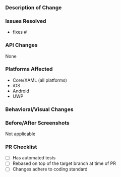 ### Description of Change ###

<!-- Describe your changes here. -->

### Issues Resolved ### 
<!-- Please use the format "fixes #xxxx" for each issue this PR addresses -->

- fixes #

### API Changes ###
<!-- List all API changes here (or just put None), example:

Added:
 - string ListView.GroupName { get; set; } //Bindable Property
 - int ListView.GroupId { get; set; } // Bindable Property
 - void ListView.Clear ();

Changed:
 - object ListView.SelectedItem => Cell ListView.SelectedItem
 
 Removed:
 - object ListView.SelectedItem => Cell ListView.SelectedItem
 
 -->
 
 None

### Platforms Affected ### 
<!-- Please list all platforms affected by these changes -->

- Core/XAML (all platforms)
- iOS
- Android
- UWP

### Behavioral/Visual Changes ###

<!-- Describe any changes that may change how a user's app behaves or appears when upgrading to this version of the codebase. -->

### Before/After Screenshots ### 
<!-- If possible, take a screenshot of your test case before these changes were made and another screenshot after the changes were made to show possible visual changes. -->

Not applicable

### PR Checklist ###

- [ ] Has automated tests <!-- (if tests are omitted or manual, state reason in description) -->
- [ ] Rebased on top of the target branch at time of PR
- [ ] Changes adhere to coding standard
